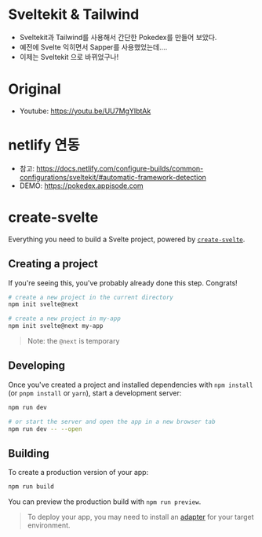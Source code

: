 # Sveltekit & Tailwind
- Sveltekit과 Tailwind를 사용해서 간단한 Pokedex를 만들어 보았다.
- 예전에 Svelte 익히면서 Sapper를 사용했었는데....
- 이제는 Sveltekit 으로 바뀌었구나!

# Original
- Youtube: https://youtu.be/UU7MgYIbtAk

# netlify 연동
- 참고: https://docs.netlify.com/configure-builds/common-configurations/sveltekit/#automatic-framework-detection
- DEMO: https://pokedex.appisode.com 

# create-svelte

Everything you need to build a Svelte project, powered by [`create-svelte`](https://github.com/sveltejs/kit/tree/master/packages/create-svelte).

## Creating a project

If you're seeing this, you've probably already done this step. Congrats!

```bash
# create a new project in the current directory
npm init svelte@next

# create a new project in my-app
npm init svelte@next my-app
```

> Note: the `@next` is temporary

## Developing

Once you've created a project and installed dependencies with `npm install` (or `pnpm install` or `yarn`), start a development server:

```bash
npm run dev

# or start the server and open the app in a new browser tab
npm run dev -- --open
```

## Building

To create a production version of your app:

```bash
npm run build
```

You can preview the production build with `npm run preview`.

> To deploy your app, you may need to install an [adapter](https://kit.svelte.dev/docs/adapters) for your target environment.
